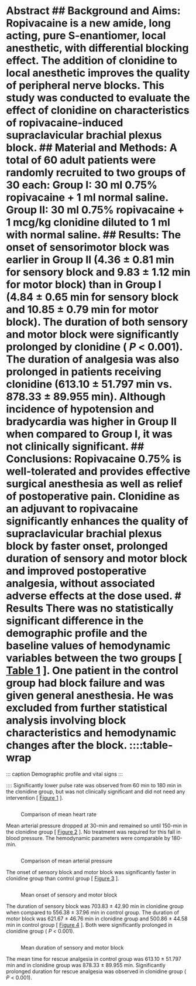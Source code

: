 # Abstract ## Background and Aims: Ropivacaine is a new amide, long acting, pure S-enantiomer, local anesthetic, with differential blocking effect. The addition of clonidine to local anesthetic improves the quality of peripheral nerve blocks. This study was conducted to evaluate the effect of clonidine on characteristics of ropivacaine-induced supraclavicular brachial plexus block. ## Material and Methods: A total of 60 adult patients were randomly recruited to two groups of 30 each: Group I: 30 ml 0.75% ropivacaine + 1 ml normal saline. Group II: 30 ml 0.75% ropivacaine + 1 mcg/kg clonidine diluted to 1 ml with normal saline. ## Results: The onset of sensorimotor block was earlier in Group II (4.36 ± 0.81 min for sensory block and 9.83 ± 1.12 min for motor block) than in Group I (4.84 ± 0.65 min for sensory block and 10.85 ± 0.79 min for motor block). The duration of both sensory and motor block were significantly prolonged by clonidine ( *P* < 0.001). The duration of analgesia was also prolonged in patients receiving clonidine (613.10 ± 51.797 min vs. 878.33 ± 89.955 min). Although incidence of hypotension and bradycardia was higher in Group II when compared to Group I, it was not clinically significant. ## Conclusions: Ropivacaine 0.75% is well-tolerated and provides effective surgical anesthesia as well as relief of postoperative pain. Clonidine as an adjuvant to ropivacaine significantly enhances the quality of supraclavicular brachial plexus block by faster onset, prolonged duration of sensory and motor block and improved postoperative analgesia, without associated adverse effects at the dose used. # Results There was no statistically significant difference in the demographic profile and the baseline values of hemodynamic variables between the two groups [ [Table 1](#) ]. One patient in the control group had block failure and was given general anesthesia. He was excluded from further statistical analysis involving block characteristics and hemodynamic changes after the block. ::::table-wrap
::: caption
Demographic profile and vital signs
:::

![]():::: Significantly lower pulse rate was observed from 60 min to 180 min in the clonidine group, but was not clinically significant and did not need any intervention [ [Figure 1](#) ]. <figure> <p><img src="" /></p> <figcaption>Comparison of mean heart rate</figcaption> </figure> Mean arterial pressure dropped at 30-min and remained so until 150-min in the clonidine group [ [Figure 2](#) ]. No treatment was required for this fall in blood pressure. The hemodynamic parameters were comparable by 180-min. <figure> <p><img src="" /></p> <figcaption>Comparison of mean arterial pressure</figcaption> </figure> The onset of sensory block and motor block was significantly faster in clonidine group than control group [ [Figure 3](#) ]. <figure> <p><img src="" /></p> <figcaption>Mean onset of sensory and motor block</figcaption> </figure> The duration of sensory block was 703.83 ± 42.90 min in clonidine group when compared to 556.38 ± 37.96 min in control group. The duration of motor block was 621.67 ± 46.76 min in clonidine group and 500.86 ± 44.58 min in control group [ [Figure 4](#) ]. Both were significantly prolonged in clonidine group ( *P* < 0.001). <figure> <p><img src="" /></p> <figcaption>Mean duration of sensory and motor block</figcaption> </figure> The mean time for rescue analgesia in control group was 613.10 ± 51.797 min and in clonidine group was 878.33 ± 89.955 min. Significantly prolonged duration for rescue analgesia was observed in clonidine group ( *P* < 0.001).
